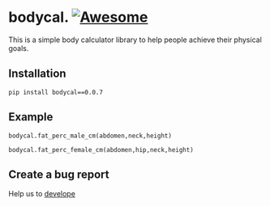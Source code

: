 
# bodycal.      [![Awesome](https://awesome.re/badge.svg)](https://awesome.re)

This is a simple body calculator library to help people achieve their physical goals.

## Installation

`
pip install bodycal==0.0.7
`

## Example

`bodycal.fat_perc_male_cm(abdomen,neck,height)`


`bodycal.fat_perc_female_cm(abdomen,hip,neck,height)`






## Create a bug report

Help us to [develope](https://github.com/gncll/body-calculator/issues)



